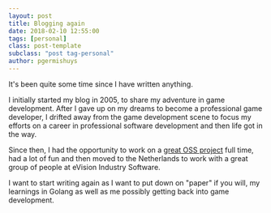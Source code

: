 ```yaml
---
layout: post
title: Blogging again
date: 2018-02-10 12:55:00
tags: [personal]
class: post-template
subclass: "post tag-personal"
author: pgermishuys
---
```


It's been quite some time since I have written anything.

I initially started my blog in 2005, to share my adventure in game development. After I gave up on my dreams to become a professional game developer, I drifted away from the game development scene to focus my efforts on a career in professional software development and then life got in the way.

Since then, I had the opportunity to work on a [great OSS project](http://eventstore.org) full time, had a lot of fun and then moved to the Netherlands to work with a great group of people at eVision Industry Software.

I want to start writing again as I want to put down on "paper" if you will, my learnings in Golang as well as me possibly getting back into game development.

